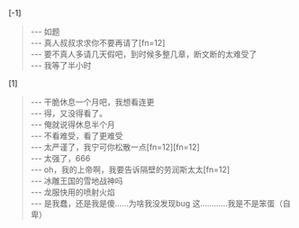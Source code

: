 
[-1] 
>--- 如题<br>
>--- 真人叔叔求求你不要再请了[fn=12]<br>
>--- 要不真人多请几天假吧，到时候多整几章，断文断的太难受了<br>
>--- 我等了半小时<br>

[1] 
>--- 干脆休息一个月吧，我想看连更<br>
>--- 得，又没得看了。<br>
>--- 俺就说得休息半个月<br>
>--- 不看难受，看了更难受<br>
>--- 太严谨了，我宁可你松散一点[fn=12][fn=12]<br>
>--- 太强了，666<br>
>--- oh，我的上帝啊，我要告诉隔壁的劳润斯太太[fn=12]<br>
>--- 冰雕王国的雪地战神吗<br>
>--- 龙服快用的喷射火焰<br>
>--- 是我蠢，还是我是傻……为啥我没发现bug
这…………我是不是笨蛋（自卑）<br>

